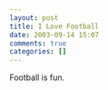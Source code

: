 ```yaml
---
layout: post
title: I Love Football
date: 2003-09-14 15:07
comments: true
categories: []
---
```

Football is fun.
